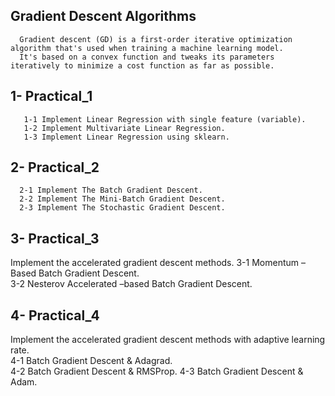  ## **Gradient Descent Algorithms**
      Gradient descent (GD) is a first-order iterative optimization algorithm that's used when training a machine learning model.
      It's based on a convex function and tweaks its parameters iteratively to minimize a cost function as far as possible.
 ## 1- Practical_1
       1-1 Implement Linear Regression with single feature (variable).  
       1-2 Implement Multivariate Linear Regression.
       1-3 Implement Linear Regression using sklearn.
       
## 2- Practical_2
      2-1 Implement The Batch Gradient Descent.  
      2-2 Implement The Mini-Batch Gradient Descent.
      2-3 Implement The Stochastic Gradient Descent.
     
## 3- Practical_3
 Implement the accelerated gradient descent methods.
      3-1 Momentum – Based Batch Gradient Descent.  
      3-2 Nesterov Accelerated –based Batch Gradient Descent.
      
## 4- Practical_4
 Implement the accelerated gradient descent methods with adaptive learning rate.  
      4-1 Batch Gradient Descent & Adagrad.  
      4-2 Batch Gradient Descent & RMSProp.
      4-3 Batch Gradient Descent & Adam.


 
